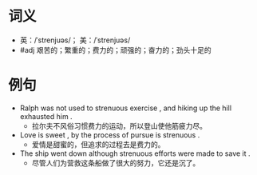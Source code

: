 # 词义
- 英：/ˈstrenjuəs/； 美：/ˈstrenjuəs/
- #adj 艰苦的；繁重的；费力的；顽强的；奋力的；劲头十足的
# 例句
- Ralph was not used to strenuous exercise , and hiking up the hill exhausted him .
	- 拉尔夫不风俗习惯费力的运动，所以登山使他筋疲力尽。
- Love is sweet , by the process of pursue is strenuous .
	- 爱情是甜蜜的，但追求的过程去是费力的。
- The ship went down although strenuous efforts were made to save it .
	- 尽管人们为营救这条船做了很大的努力，它还是沉了。
